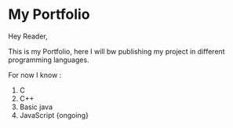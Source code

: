 # My Portfolio

Hey Reader, 

This is my Portfolio, here I will bw publishing my project in different programming languages.

For now I know :
1. C
1. C++
1. Basic java
1. JavaScript {ongoing}